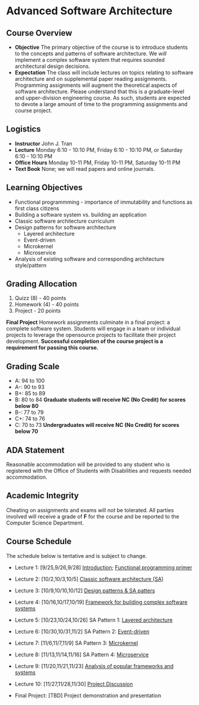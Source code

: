 # Advanced Software Architecture

## Course Overview

- **Objective** The primary objective of the course is to introduce students to the concepts and patterns of software architecture.  We _will_ implement a complex software system that requires sounded architectural design decisions.
- **Expectation** The class will include lectures on topics relating to software architecture and on supplemental paper reading assignments.  Programming assignments will augment the theoretical aspects of software architecture.  Please understand that this is a graduate-level and upper-division engineering course.  As such, students are expected to devote a large amount of time to the programming assignments and course project.

## Logistics

- **Instructor** John J. Tran
- **Lecture** Monday 6:10 - 10:10 PM, Friday 6:10 - 10:10 PM, or Saturday 6:10 - 10:10 PM 
- **Office Hours** Monday 10-11 PM, Friday 10-11 PM, Saturday 10-11 PM 
- **Text Book**  None; we will read papers and online journals.

## Learning Objectives

- Functional programmming - importance of immutability and functions as first class citizens
- Building a software system vs. building an application
- Classic software architecture curriculum
- Design patterns for software architecture
  - Layered architecture
  - Event-driven
  - Microkernel
  - Microservice
- Analysis of existing software and corresponding architecture style/pattern

## Grading Allocation

1. Quizz (8) - 40 points
2. Homework (4) - 40 points
3. Project - 20 points

**Final Project** Homework assignments culminate in a final project: a complete software system. Students will engage in a team or individual projects to leverage the opensource projects to facilitate their project development. **Successful completion of the course project is a requirement for passing this course.**

## Grading Scale

* A: 94 to 100
* A-: 90 to 93
* B+: 85 to 89
* B: 80 to 84 **Graduate students will receive NC (No Credit) for scores below 80**
* B-: 77 to 79
* C+: 74 to 76
* C: 70 to 73 **Undergraduates will receive NC (No Credit) for scores below 70**

## ADA Statement

Reasonable accommodation will be provided to any student who is registered with the Office of Students with Disabilities and requests needed accommodation.

## Academic Integrity

Cheating on assignments and exams will not be tolerated. All parties involved will receive a grade of **F** for the course and be reported to the Computer Science Department.

## Course Schedule

The schedule below is tentative and is subject to change.

* Lecture 1: [9/25,9/26,9/28] [Introduction](documents/notes/introduction.md); [Functional programming primer](documents/notes/functional-primer.md)

* Lecture 2: [10/2,10/3,10/5] [Classic software architecture (SA)](documents/notes/classic-software-architecture.md)

* Lecture 3: [10/9,10/10,10/12] [Design patterns & SA patters](documents/notes/design-patterns.md)

* Lecture 4: [10/16,10/17,10/19] [Framework for building complex software systems](framework-complex-systems.md) 

* Lecture 5: [10/23,10/24,10/26] SA Pattern 1: [Layered architecture](documents/notes/layered-architecture.md)

* Lecture 6: [10/30,10/31,11/2] SA Pattern 2: [Event-driven](documents/notes/event-driven.md)

* Lecture 7: [11/6,11/7,11/9] SA Pattern 3: [Microkernel](documents/notes/microkernel.md)

* Lecture 8: [11/13,11/14,11/16] SA Pattern 4: [Microservice](documents/notes/microservice.md)

* Lecture 9: [11/20,11/21,11/23] [Analysis of popular frameworks and systems](documents/notes/analysis.md)

* Lecture 10: [11/27,11/28,11/30] [Project Discussion](documents/final-project/project.md)

* Final Project: [TBD] Project demonstration and presentation
